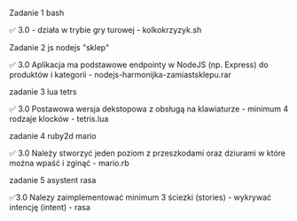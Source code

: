 Zadanie 1 bash

✅ 3.0 - działa w trybie gry turowej - kolkokrzyzyk.sh

Zadanie 2 js nodejs "sklep"

✅ 3.0 Aplikacja ma podstawowe endpointy w NodeJS (np. Express) do
produktów i kategorii - nodejs-harmonijka-zamiastsklepu.rar

zadanie 3 lua tetrs

✅ 3.0 Postawowa wersja dekstopowa z obsługą na klawiaturze - minimum 4
rodzaje klocków - tetris.lua

zadanie 4 ruby2d mario

✅ 3.0 Należy stworzyć jeden poziom z przeszkodami oraz dziurami w które
można wpaść i zginąć - mario.rb

zadanie 5 asystent rasa

✅3.0 Nalezy zaimplementować minimum 3 ściezki (stories) - wykrywać
intencję (intent) - rasa
